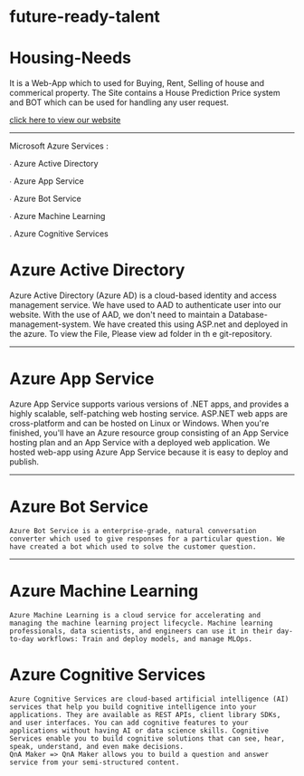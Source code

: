 # future-ready-talent

# Housing-Needs

  It is a Web-App which to used for Buying, Rent, Selling of house and commerical property. The Site contains a House Prediction Price system and BOT which can be used for handling any user request.
  
  [click here to view our website ](https://housingneedwebapp20220326093643.azurewebsites.net/)
  
------------------

Microsoft Azure Services :

∙ Azure Active Directory 

∙ Azure App Service

∙ Azure Bot Service

∙ Azure Machine Learning

. Azure Cognitive Services

# Azure Active Directory
  Azure Active Directory (Azure AD) is a cloud-based identity and access management service. We have used to AAD to authenticate user into our website. With the use of AAD, we don't need to maintain a Database-management-system. We have created this using ASP.net and deployed in the azure. To view the File, Please view ad folder in th e git-repository.  
  
------------------
  
# Azure App Service
   Azure App Service supports various versions of .NET apps, and provides a highly scalable, self-patching web hosting service. ASP.NET web apps are cross-platform and can be hosted on Linux or Windows. When you're finished, you'll have an Azure resource group consisting of an App Service hosting plan and an App Service with a deployed web application. We hosted web-app using Azure App Service because it is easy to deploy and publish.
  
 ------------------
 
 #  Azure Bot Service
    Azure Bot Service is a enterprise-grade, natural conversation converter which used to give responses for a particular question. We have created a bot which used to solve the customer question.
    
  ------------------
 # Azure Machine Learning   
    Azure Machine Learning is a cloud service for accelerating and managing the machine learning project lifecycle. Machine learning professionals, data scientists, and engineers can use it in their day-to-day workflows: Train and deploy models, and manage MLOps.

 # Azure Cognitive Services
    Azure Cognitive Services are cloud-based artificial intelligence (AI) services that help you build cognitive intelligence into your applications. They are available as REST APIs, client library SDKs, and user interfaces. You can add cognitive features to your applications without having AI or data science skills. Cognitive Services enable you to build cognitive solutions that can see, hear, speak, understand, and even make decisions.
    QnA Maker => QnA Maker allows you to build a question and answer service from your semi-structured content.
 


